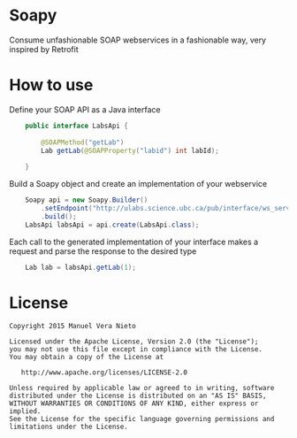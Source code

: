 # Soapy
Consume unfashionable SOAP webservices in a fashionable way, very inspired by Retrofit

# How to use
Define your SOAP API as a Java interface

```java
    public interface LabsApi {
    
        @SOAPMethod("getLab")
        Lab getLab(@SOAPProperty("labid") int labId);
    
    }
```

Build a Soapy object and create an implementation of your webservice

```java
    Soapy api = new Soapy.Builder()
        .setEndpoint("http://ulabs.science.ubc.ca/pub/interface/ws_server.php")
        .build();
    LabsApi labsApi = api.create(LabsApi.class);
```

Each call to the generated implementation of your interface makes a request and parse
the response to the desired type

```java
    Lab lab = labsApi.getLab(1);
```

# License

    Copyright 2015 Manuel Vera Nieto

    Licensed under the Apache License, Version 2.0 (the "License");
    you may not use this file except in compliance with the License.
    You may obtain a copy of the License at

       http://www.apache.org/licenses/LICENSE-2.0

    Unless required by applicable law or agreed to in writing, software
    distributed under the License is distributed on an "AS IS" BASIS,
    WITHOUT WARRANTIES OR CONDITIONS OF ANY KIND, either express or implied.
    See the License for the specific language governing permissions and
    limitations under the License.
